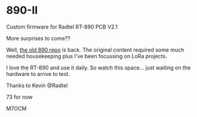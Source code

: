 # 890-II
Custom firmware for Radtel RT-890 PCB V2.1

More surprises to come??

Well, [the old 890 repo](https://github.com/M7OCM/890) is back. The original content required some much needed housekeeping plus I've been focussing on LoRa projects.

I love the RT-890 and use it daily. So watch this space... just waiting on the hardware to arrive to test.

Thanks to Kevin @Radtel

73 for now

M7OCM
